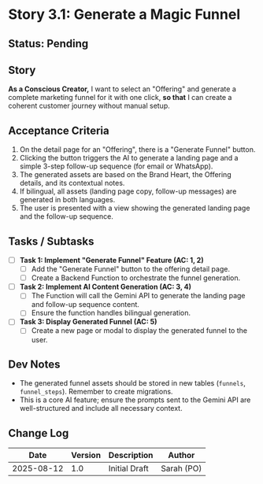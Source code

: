 # Story 3.1: Generate a Magic Funnel

## Status: Pending

## Story
**As a Conscious Creator,** I want to select an "Offering" and generate a complete marketing funnel for it with one click, **so that** I can create a coherent customer journey without manual setup.

## Acceptance Criteria
1.  On the detail page for an "Offering", there is a "Generate Funnel" button.
2.  Clicking the button triggers the AI to generate a landing page and a simple 3-step follow-up sequence (for email or WhatsApp).
3.  The generated assets are based on the Brand Heart, the Offering details, and its contextual notes.
4.  If bilingual, all assets (landing page copy, follow-up messages) are generated in both languages.
5.  The user is presented with a view showing the generated landing page and the follow-up sequence.

## Tasks / Subtasks
- [ ] **Task 1: Implement "Generate Funnel" Feature (AC: 1, 2)**
    - [ ] Add the "Generate Funnel" button to the offering detail page.
    - [ ] Create a Backend Function to orchestrate the funnel generation.
- [ ] **Task 2: Implement AI Content Generation (AC: 3, 4)**
    - [ ] The  Function will call the Gemini API to generate the landing page and follow-up sequence content.
    - [ ] Ensure the function handles bilingual generation.
- [ ] **Task 3: Display Generated Funnel (AC: 5)**
    - [ ] Create a new page or modal to display the generated funnel to the user.

## Dev Notes
*   The generated funnel assets should be stored in new tables (`funnels`, `funnel_steps`). Remember to create migrations.
*   This is a core AI feature; ensure the prompts sent to the Gemini API are well-structured and include all necessary context.

## Change Log
| Date | Version | Description | Author |
| --- | --- | --- | --- |
| 2025-08-12 | 1.0 | Initial Draft | Sarah (PO) |
